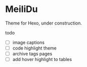 # MeiliDu

Theme for Hexo, under construction.

todo

- [ ] image captions
- [ ] code highlight theme
- [ ] archive tags pages
- [ ] add hover highlight to tables
